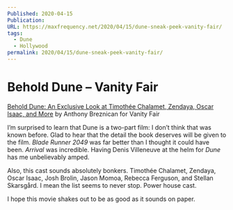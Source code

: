 ```yaml
---
Published: 2020-04-15
Publication: 
URL: https://maxfrequency.net/2020/04/15/dune-sneak-peek-vanity-fair/
tags:
  - Dune
  - Hollywood
permalink: 2020/04/15/dune-sneak-peek-vanity-fair/
---
```

# Behold Dune – Vanity Fair

[Behold Dune: An Exclusive Look at Timothée Chalamet, Zendaya, Oscar Isaac, and More](https://www.vanityfair.com/hollywood/2020/04/behold-dune-an-exclusive-look-at-timothee-chalamet-zendaya-oscar-isaac?mbid=social_twitter) by Anthony Breznican for Vanity Fair

I’m surprised to learn that Dune is a two-part film: I don’t think that was known before. Glad to hear that the detail the book deserves will be given to the film. *Blade Runner 2049* was far better than I thought it could have been. *Arrival* was incredible. Having Denis Villeneuve at the helm for *Dune* has me unbelievably amped.

Also, this cast sounds absolutely bonkers. Timothée Chalamet, Zendaya, Oscar Isaac, Josh Brolin, Jason Momoa, Rebecca Ferguson, and Stellan Skarsgård. I mean the list seems to never stop. Power house cast. 

I hope this movie shakes out to be as good as it sounds on paper. 